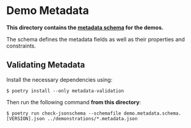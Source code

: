 # Demo Metadata

**This directory contains the [metadata schema](https://json-schema.org/) for the demos.**

The schema defines the metadata fields as well as their properties and constraints.

## Validating Metadata

Install the necessary dependencies using:

```console
$ poetry install --only metadata-validation
```

Then run the following command **from this directory**:

```console
$ poetry run check-jsonschema --schemafile demo.metadata.schema.[VERSION].json ../demonstrations/*.metadata.json
```